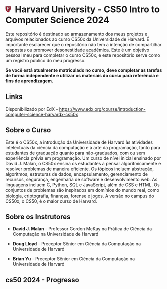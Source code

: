 # <img src="harvard.png" height=20>&nbsp; Harvard University - CS50 Intro to Computer Science 2024

Este repositório é destinado ao armazenamento dos meus projetos e arquivos relacionados ao curso CS50x da Universidade de Harvard. É importante esclarecer que o repositório não tem a intenção de compartilhar respostas ou promover desonestidade acadêmica. Este é um objetivo pessoal meu para completar o curso CS50x, e este repositório serve como um registro público do meu progresso.

<strong>Se você está atualmente matriculado no curso, deve completar as tarefas de forma independente e utilizar os materiais do curso para referência e fins de aprendizagem.</strong>

## Links
Disponibilizado por EdX - https://www.edx.org/course/introduction-computer-science-harvardx-cs50x

## Sobre o Curso
Este é o CS50x, a introdução da Universidade de Harvard às atividades intelectuais da ciência da computação e à arte da programação, tanto para estudantes de graduação quanto para não-graduados, com ou sem experiência prévia em programação. Um curso de nível inicial ensinado por David J. Malan, o CS50x ensina os estudantes a pensar algoritmicamente e resolver problemas de maneira eficiente. Os tópicos incluem abstração, algoritmos, estruturas de dados, encapsulamento, gerenciamento de recursos, segurança, engenharia de software e desenvolvimento web. As linguagens incluem C, Python, SQL e JavaScript, além de CSS e HTML. Os conjuntos de problemas são inspirados em domínios do mundo real, como biologia, criptografia, finanças, forense e jogos. A versão no campus do CS50x, o CS50, é o maior curso de Harvard.

## Sobre os Instrutores
* <strong>David J. Malan</strong> - Professor Gordon McKay na Prática de Ciência da Computação na Universidade de Harvard

* <strong>Doug Lloyd</strong>  - Preceptor Sênior em Ciência da Computação na Universidade de Harvard

* <strong>Brian Yu</strong>  - Preceptor Sênior em Ciência da Computação na Universidade de Harvard

## cs50 2024 - Progresso



